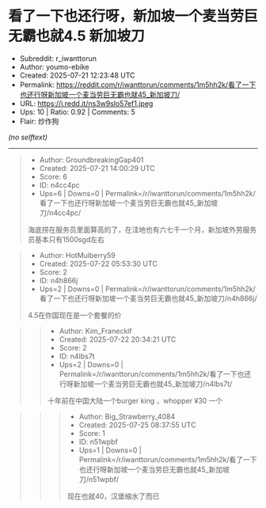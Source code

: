 # 看了一下也还行呀，新加坡一个麦当劳巨无霸也就4.5 新加坡刀

- Subreddit: r_iwanttorun
- Author: youmo-ebike
- Created: 2025-07-21 12:23:48 UTC
- Permalink: https://reddit.com/r/iwanttorun/comments/1m5hh2k/看了一下也还行呀新加坡一个麦当劳巨无霸也就45_新加坡刀/
- URL: https://i.redd.it/ns3w9slo57ef1.jpeg
- Ups: 10 | Ratio: 0.92 | Comments: 5
- Flair: 炒作狗

_(no selftext)_

---

> - Author: GroundbreakingGap401
> - Created: 2025-07-21 14:00:29 UTC
> - Score: 6
> - ID: n4cc4pc
> - Ups=6 | Downs=0 | Permalink=/r/iwanttorun/comments/1m5hh2k/看了一下也还行呀新加坡一个麦当劳巨无霸也就45_新加坡刀/n4cc4pc/
>
> 海底捞在服务员里面算高的了，在洼地也有六七千一个月，新加坡外劳服务员基本只有1500sgd左右

> - Author: HotMulberry59
> - Created: 2025-07-22 05:53:30 UTC
> - Score: 2
> - ID: n4h866j
> - Ups=2 | Downs=0 | Permalink=/r/iwanttorun/comments/1m5hh2k/看了一下也还行呀新加坡一个麦当劳巨无霸也就45_新加坡刀/n4h866j/
>
> 4.5在你国现在是一个套餐的价

>> - Author: Kim_Franeckif
>> - Created: 2025-07-22 20:34:21 UTC
>> - Score: 2
>> - ID: n4lbs7t
>> - Ups=2 | Downs=0 | Permalink=/r/iwanttorun/comments/1m5hh2k/看了一下也还行呀新加坡一个麦当劳巨无霸也就45_新加坡刀/n4lbs7t/
>>
>> 十年前在中国大陆一个burger king ，whopper ¥30 一个

>>> - Author: Big_Strawberry_4084
>>> - Created: 2025-07-25 08:37:55 UTC
>>> - Score: 1
>>> - ID: n51wpbf
>>> - Ups=1 | Downs=0 | Permalink=/r/iwanttorun/comments/1m5hh2k/看了一下也还行呀新加坡一个麦当劳巨无霸也就45_新加坡刀/n51wpbf/
>>>
>>> 现在也就40，汉堡缩水了而已
